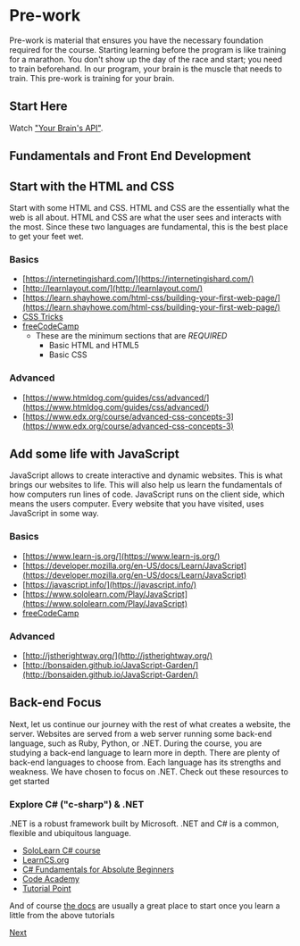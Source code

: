 # Pre-work

Pre-work is material that ensures you have the necessary foundation required for the course. Starting learning before the program is like training for a marathon. You don't show up the day of the race and start; you need to train beforehand. In our program, your brain is the muscle that needs to train. This pre-work is training for your brain.

## Start Here

Watch ["Your Brain's API"](https://www.youtube.com/watch?v=hY14Er6JX2s).

## Fundamentals and Front End Development

## Start with the HTML and CSS

Start with some HTML and CSS. HTML and CSS are the essentially what the web is all about. HTML and CSS are what the user sees and interacts with the most. Since these two languages are fundamental, this is the best place to get your feet wet.

### Basics

- [https://internetingishard.com/](https://internetingishard.com/)
- [http://learnlayout.com/](http://learnlayout.com/)
- [https://learn.shayhowe.com/html-css/building-your-first-web-page/](https://learn.shayhowe.com/html-css/building-your-first-web-page/)
- [CSS Tricks](https://css-tricks.com/guides/beginner/)
- [freeCodeCamp](https://learn.freecodecamp.org/)
  - These are the minimum sections that are _REQUIRED_
    - Basic HTML and HTML5
    - Basic CSS

### Advanced

- [https://www.htmldog.com/guides/css/advanced/](https://www.htmldog.com/guides/css/advanced/)
- [https://www.edx.org/course/advanced-css-concepts-3](https://www.edx.org/course/advanced-css-concepts-3)

## Add some life with JavaScript

JavaScript allows to create interactive and dynamic websites. This is what brings our websites to life. This will also help us learn the fundamentals of how computers run lines of code. JavaScript runs on the client side, which means the users computer. Every website that you have visited, uses JavaScript in some way.

### Basics

- [https://www.learn-js.org/](https://www.learn-js.org/)
- [https://developer.mozilla.org/en-US/docs/Learn/JavaScript](https://developer.mozilla.org/en-US/docs/Learn/JavaScript)
- [https://javascript.info/](https://javascript.info/)
- [https://www.sololearn.com/Play/JavaScript](https://www.sololearn.com/Play/JavaScript)
- [freeCodeCamp](https://learn.freecodecamp.org/)

### Advanced

- [http://jstherightway.org/](http://jstherightway.org/)
- [http://bonsaiden.github.io/JavaScript-Garden/](http://bonsaiden.github.io/JavaScript-Garden/)

## Back-end Focus

Next, let us continue our journey with the rest of what creates a website, the server. Websites are served from a web server running some back-end language, such as Ruby, Python, or .NET. During the course, you are studying a back-end language to learn more in depth. There are plenty of back-end languages to choose from. Each language has its strengths and weakness. We have chosen to focus on .NET. Check out these resources to get started

### Explore C\# \("c-sharp"\) & .NET

.NET is a robust framework built by Microsoft. .NET and C# is a common, flexible and ubiquitous language.

- [SoloLearn C# course](https://www.sololearn.com/Course/CSharp/)
- [LearnCS.org](http://www.learncs.org/)
- [C# Fundamentals for Absolute Beginners](https://channel9.msdn.com/Series/CSharp-Fundamentals-for-Absolute-Beginners)
- [Code Academy](https://www.codecademy.com/learn/learn-c-sharp)
- [Tutorial Point](https://www.tutorialspoint.com/csharp/)

And of course [the docs](https://docs.microsoft.com/en-us/dotnet/csharp/getting-started/) are usually a great place to start once you learn a little from the above tutorials

[Next](/handbook/prework/10-wrap-up)
